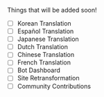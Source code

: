 Things that will be added soon!

- [ ] Korean Translation
- [ ] Español Translation
- [ ] Japanese Translation
- [ ] Dutch Translation
- [ ] Chinese Translation
- [ ] French Translation
- [ ] Bot Dashboard
- [ ] Site Retransformation
- [ ] Community Contributions
